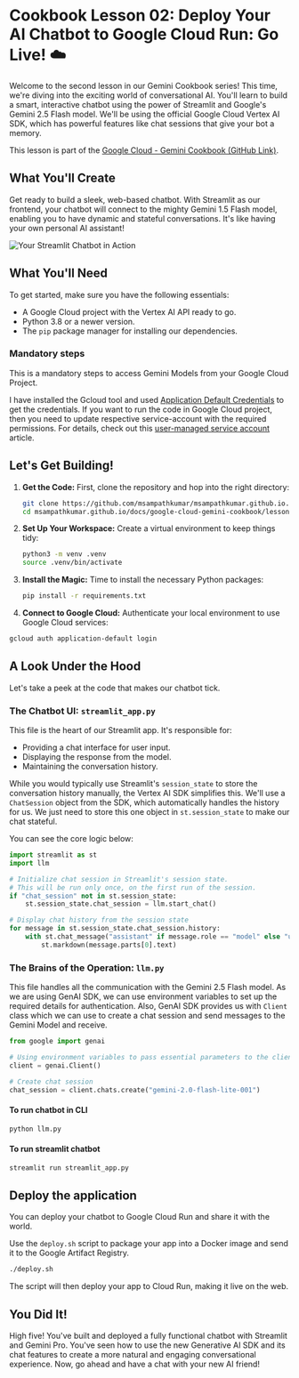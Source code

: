 # Cookbook Lesson 02: Deploy Your AI Chatbot to Google Cloud Run: Go Live! ☁️

Welcome to the second lesson in our Gemini Cookbook series! This time, we're
diving into the exciting world of conversational AI. You'll learn to build a
smart, interactive chatbot using the power of Streamlit and Google's Gemini 2.5
Flash model. We'll be using the official Google Cloud Vertex AI SDK, which has
powerful features like chat sessions that give your bot a memory.

This lesson is part of the [Google Cloud - Gemini Cookbook (GitHub Link)](https://github.com/msampathkumar/msampathkumar.github.io/tree/master/docs/google-cloud-gemini-cookbook/).

## What You'll Create

Get ready to build a sleek, web-based chatbot. With Streamlit as our frontend,
your chatbot will connect to the mighty Gemini 1.5 Flash model, enabling you to
have dynamic and stateful conversations. It's like having your own personal AI
assistant!

![Your Streamlit Chatbot in Action](https://storage.googleapis.com/github-repo/img/lesson-02-streamlit-chatbot.png)

## What You'll Need

To get started, make sure you have the following essentials:

- A Google Cloud project with the Vertex AI API ready to go.
- Python 3.8 or a newer version.
- The `pip` package manager for installing our dependencies.

### Mandatory steps

This is a mandatory steps to access Gemini Models from your Google Cloud
Project.

I have installed the Gcloud tool and used
[Application Default Credentials](https://cloud.google.com/docs/authentication/provide-credentials-adc)
to get the credentials. If you want to run the code in Google Cloud project,
then you need to update respective service-account with the required
permissions. For details, check out this
[user-managed service account](https://cloud.google.com/docs/authentication/set-up-adc-attached-service-account)
article.

## Let's Get Building!

1. **Get the Code:** First, clone the repository and hop into the right
   directory:

   ```bash
   git clone https://github.com/msampathkumar/msampathkumar.github.io.git
   cd msampathkumar.github.io/docs/google-cloud-gemini-cookbook/lesson-02
   ```

1. **Set Up Your Workspace:** Create a virtual environment to keep things tidy:

   ```bash
   python3 -m venv .venv
   source .venv/bin/activate
   ```

1. **Install the Magic:** Time to install the necessary Python packages:

   ```bash
   pip install -r requirements.txt
   ```

1. **Connect to Google Cloud:** Authenticate your local environment to use
   Google Cloud services:

```bash
gcloud auth application-default login
```

## A Look Under the Hood

Let's take a peek at the code that makes our chatbot tick.

### The Chatbot UI: `streamlit_app.py`

This file is the heart of our Streamlit app. It's responsible for:

- Providing a chat interface for user input.
- Displaying the response from the model.
- Maintaining the conversation history.

While you would typically use Streamlit's `session_state` to store the
conversation history manually, the Vertex AI SDK simplifies this. We'll use a
`ChatSession` object from the SDK, which automatically handles the history for
us. We just need to store this one object in `st.session_state` to make our
chat stateful.

You can see the core logic below:

```python
import streamlit as st
import llm

# Initialize chat session in Streamlit's session state.
# This will be run only once, on the first run of the session.
if "chat_session" not in st.session_state:
    st.session_state.chat_session = llm.start_chat()

# Display chat history from the session state
for message in st.session_state.chat_session.history:
    with st.chat_message("assistant" if message.role == "model" else "user"):
        st.markdown(message.parts[0].text)
```

### The Brains of the Operation: `llm.py`

This file handles all the communication with the Gemini 2.5 Flash model. As we
are using GenAI SDK, we can use environment variables to set up the required
details for authentication. Also, GenAI SDK provides us with `Client` class
which we can use to create a chat session and send messages to the Gemini Model
and receive.

```python
from google import genai

# Using environment variables to pass essential parameters to the client.
client = genai.Client()

# Create chat session
chat_session = client.chats.create("gemini-2.0-flash-lite-001")
```

#### To run chatbot in CLI

```bash
python llm.py
```

#### To run streamlit chatbot

```bash
streamlit run streamlit_app.py
```

## Deploy the application

You can deploy your chatbot to Google Cloud Run and share it with the world.

Use the `deploy.sh` script to package your app into a Docker image and send it
to the Google Artifact Registry.

```bash
./deploy.sh
```

The script will then deploy your app to Cloud Run, making it live on the web.

## You Did It!

High five! You've built and deployed a fully functional chatbot with Streamlit
and Gemini Pro. You've seen how to use the new Generative AI SDK and its chat
features to create a more natural and engaging conversational experience. Now,
go ahead and have a chat with your new AI friend!

